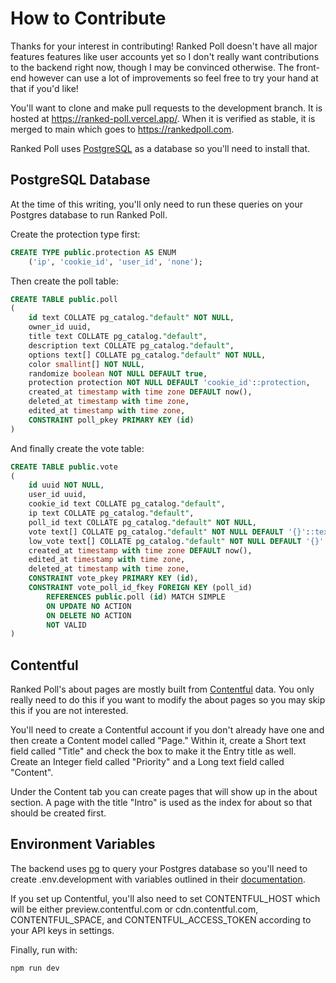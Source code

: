 # How to Contribute

Thanks for your interest in contributing! Ranked Poll doesn't have all major features features like user accounts yet so I don't really want contributions to the backend right now, though I may be convinced otherwise. The front-end however can use a lot of improvements so feel free to try your hand at that if you'd like! 

You'll want to clone and make pull requests to the development branch. It is hosted at https://ranked-poll.vercel.app/. When it is verified as stable, it is merged to main which goes to https://rankedpoll.com.

Ranked Poll uses [PostgreSQL](https://www.postgresql.org/download/) as a database so you'll need to install that.

## PostgreSQL Database

At the time of this writing, you'll only need to run these queries on your Postgres database to run Ranked Poll.

Create the protection type first:
```sql
CREATE TYPE public.protection AS ENUM
    ('ip', 'cookie_id', 'user_id', 'none');
```

Then create the poll table:
```sql
CREATE TABLE public.poll
(
    id text COLLATE pg_catalog."default" NOT NULL,
    owner_id uuid,
    title text COLLATE pg_catalog."default",
    description text COLLATE pg_catalog."default",
    options text[] COLLATE pg_catalog."default" NOT NULL,
    color smallint[] NOT NULL,
    randomize boolean NOT NULL DEFAULT true,
    protection protection NOT NULL DEFAULT 'cookie_id'::protection,
    created_at timestamp with time zone DEFAULT now(),
    deleted_at timestamp with time zone,
    edited_at timestamp with time zone,
    CONSTRAINT poll_pkey PRIMARY KEY (id)
)
```

And finally create the vote table:
```sql
CREATE TABLE public.vote
(
    id uuid NOT NULL,
    user_id uuid,
    cookie_id text COLLATE pg_catalog."default",
    ip text COLLATE pg_catalog."default",
    poll_id text COLLATE pg_catalog."default" NOT NULL,
    vote text[] COLLATE pg_catalog."default" NOT NULL DEFAULT '{}'::text[],
    low_vote text[] COLLATE pg_catalog."default" NOT NULL DEFAULT '{}'::text[],
    created_at timestamp with time zone DEFAULT now(),
    edited_at timestamp with time zone,
    deleted_at timestamp with time zone,
    CONSTRAINT vote_pkey PRIMARY KEY (id),
    CONSTRAINT vote_poll_id_fkey FOREIGN KEY (poll_id)
        REFERENCES public.poll (id) MATCH SIMPLE
        ON UPDATE NO ACTION
        ON DELETE NO ACTION
        NOT VALID
)
```

## Contentful

Ranked Poll's about pages are mostly built from [Contentful](https://www.contentful.com/) data. You only really need to do this if you want to modify the about pages so you may skip this if you are not interested.

You'll need to create a Contentful account if you don't already have one and then create a Content model called "Page." Within it, create a Short text field called "Title" and check the box to make it the Entry title as well. Create an Integer field called "Priority" and a Long text field called "Content".

Under the Content tab you can create pages that will show up in the about section. A page with the title "Intro" is used as the index for about so that should be created first.

## Environment Variables

The backend uses [pg](https://www.npmjs.com/package/pg) to query your Postgres database so you'll need to create .env.development with variables outlined in their [documentation](https://node-postgres.com/features/connecting).

If you set up Contentful, you'll also need to set CONTENTFUL_HOST which will be either preview.contentful.com or cdn.contentful.com, CONTENTFUL_SPACE, and CONTENTFUL_ACCESS_TOKEN according to your API keys in settings.

Finally, run with: 
```bash
npm run dev
```
